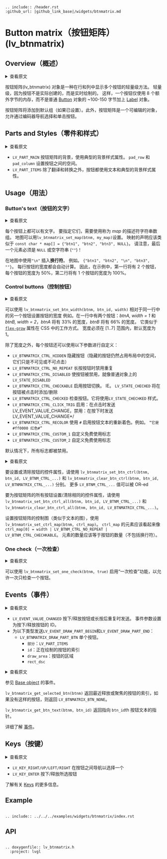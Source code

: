 ```eval_rst
.. include:: /header.rst 
:github_url: |github_link_base|/widgets/btnmatrix.md
```
# Button matrix（按钮矩阵） (lv_btnmatrix)

## Overview（概述）

<details>
<summary>查看原文</summary>
<p>

The Button Matrix object is a lightweight way to display multiple buttons in rows and columns. Lightweight because the buttons are not actually created but just virtually drawn on the fly. This way, one button use only eight extra bytes of memory instead of the ~100-150 bytes a normal [Button](/widgets/core/btn) object plus the 100 or so bytes for the the [Label](/widgets/core/label) object.

The Button matrix is added to the default group (if one is set). Besides the Button matrix is an editable object to allow selecting and clicking the buttons with encoder navigation too.

</p>
</details>

按钮矩阵(lv_btnmatrix) 对象是一种在行和列中显示多个按钮的轻量级方法。 轻量级，因为按钮不是实际创建的，而是实时绘制的。 这样，一个按钮仅使用 8 个额外字节的内存，而不是普通 [Button](/widgets/core/btn) 对象的 ~100-150 字节加上 [Label](/widgets/core/label) 对象。

按钮矩阵将添加到默认组（如果已设置）。此外，按钮矩阵是一个可编辑的对象，允许通过编码器导航选择和单击按钮。

## Parts and Styles（零件和样式）

<details>
<summary>查看原文</summary>
<p>

- `LV_PART_MAIN` The background of the button matrix, uses the typical background style properties. `pad_row` and `pad_column` sets the space between the buttons.
- `LV_PART_ITEMS` The buttons all use the text and typical background style properties except translations and transformations. 

</p>
</details>

- `LV_PART_MAIN` 按钮矩阵的背景，使用典型的背景样式属性。 `pad_row` 和 `pad_column` 设置按钮之间的空间。
- `LV_PART_ITEMS` 除了翻译和转换之外，按钮都使用文本和典型的背景样式属性。

## Usage（用法）

### Button's text（按钮的文字）

<details>
<summary>查看原文</summary>
<p>

There is a text on each button. To specify them a descriptor string array, called *map*, needs to be used.
The map can be set with `lv_btnmatrix_set_map(btnm, my_map)`.
The declaration of a map should look like `const char * map[] = {"btn1", "btn2", "btn3", NULL}`.
Note that the last element has to be either `NULL` or an empty string (`""`)!

Use `"\n"` in the map to insert a **line break**. E.g. `{"btn1", "btn2", "\n", "btn3", ""}`. Each line's buttons have their width calculated automatically.
So in the example the first row will have 2 buttons each with 50% width and a second row with 1 button having 100% width.

</p>
</details>

每个按钮上都可以有文字。 要指定它们，需要使用称为 *map* 的描述符字符串数组。
地图可以用`lv_btnmatrix_set_map(btnm, my_map)`设置。
映射的声明应该类似于 `const char * map[] = {"btn1", "btn2", "btn3", NULL}`。
请注意，最后一个元素必须是 `NULL` 或空字符串 (`""`)！

在地图中使用`"\n"` 插入**换行符**。 例如。 `{"btn1", "btn2", "\n", "btn3", ""}`。 每行按钮的宽度都会自动计算。
因此，在示例中，第一行将有 2 个按钮，每个按钮的宽度为 50%，第二行将有 1 个按钮的宽度为 100%。

### Control buttons（控制按钮）

<details>
<summary>查看原文</summary>
<p>

The buttons' width can be set relative to the other button in the same row with `lv_btnmatrix_set_btn_width(btnm, btn_id, width)`
E.g. in a line with two buttons: *btnA, width = 1* and *btnB, width = 2*, *btnA* will have 33 % width and *btnB* will have 66 % width. 
It's similar to how the [`flex-grow`](https://developer.mozilla.org/en-US/docs/Web/CSS/flex-grow) property works in CSS.
The width must be in the \[1..7\] range and the default width is 1.

In addition to the width, each button can be customized with the following parameters:
- `LV_BTNMATRIX_CTRL_HIDDEN` Makes a button hidden (hidden buttons still take up space in the layout, they are just not visible or clickable)
- `LV_BTNMATRIX_CTRL_NO_REPEAT` Disable repeating when the button is long pressed
- `LV_BTNMATRIX_CTRL_DISABLED` Makes a button disabled Like `LV_STATE_DISABLED` on normal objects
- `LV_BTNMATRIX_CTRL_CHECKABLE` Enable toggling of a button. I.e. `LV_STATE_CHECHED` will be added/removed as the button is clicked
- `LV_BTNMATRIX_CTRL_CHECKED` MAke the button checked. It will use the `LV_STATE_CHECHKED` styles.
- `LV_BTNMATRIX_CTRL_CLICK_TRIG` Enabled: send LV_EVENT_VALUE_CHANGE on CLICK, Disabled: send LV_EVENT_VALUE_CHANGE on PRESS*/
- `LV_BTNMATRIX_CTRL_RECOLOR` Enable recoloring of button texts with `#`. E.g. `"It's #ff0000 red#"`
- `LV_BTNMATRIX_CTRL_CUSTOM_1` Custom free to use flag
- `LV_BTNMATRIX_CTRL_CUSTOM_2` Custom free to use flag

By default all flags are disabled.

</p>
</details>

可以使用 `lv_btnmatrix_set_btn_width(btnm, btn_id, width)` 相对于同一行中的另一个按钮设置按钮的宽度
例如。在一行中有两个按钮：*btnA, width = 1* 和 *btnB, width = 2*，*btnA* 将有 33% 的宽度，*btnB* 将有 66% 的宽度。
它类似于 [`flex-grow`](https://developer.mozilla.org/en-US/docs/Web/CSS/flex-grow) 属性在 CSS 中的工作方式。
宽度必须在 \[1..7\] 范围内，默认宽度为 1。

除了宽度之外，每个按钮还可以使用以下参数进行自定义：
- `LV_BTNMATRIX_CTRL_HIDDEN` 隐藏按钮（隐藏的按钮仍然占用布局中的空间，它们只是不可见或不可点击）
- `LV_BTNMATRIX_CTRL_NO_REPEAT` 长按按钮时禁用重复
- `LV_BTNMATRIX_CTRL_DISABLED` 使按钮被禁用，就像普通对象上的 `LV_STATE_DISABLED`
- `LV_BTNMATRIX_CTRL_CHECKABLE` 启用按钮切换。 IE。 `LV_STATE_CHECHED` 将在按钮被点击时添加/删除
- `LV_BTNMATRIX_CTRL_CHECKED` 检查按钮。它将使用`LV_STATE_CHECHKED` 样式。
- `LV_BTNMATRIX_CTRL_CLICK_TRIG` 启用：在点击时发送 LV_EVENT_VALUE_CHANGE，禁用：在按下时发送 LV_EVENT_VALUE_CHANGE*/
- `LV_BTNMATRIX_CTRL_RECOLOR` 使用 `#` 启用按钮文本的重新着色。例如。 `“它是#ff0000 红色#”`
- `LV_BTNMATRIX_CTRL_CUSTOM_1` 自定义免费使用标志
- `LV_BTNMATRIX_CTRL_CUSTOM_2` 自定义免费使用标志

默认情况下，所有标志都被禁用。


<details>
<summary>查看原文</summary>
<p>

To set or clear a button's control attribute, use `lv_btnmatrix_set_btn_ctrl(btnm, btn_id, LV_BTNM_CTRL_...)` and 
`lv_btnmatrix_clear_btn_ctrl(btnm, btn_id, LV_BTNMATRIX_CTRL_...)` respectively. More `LV_BTNM_CTRL_...` values can be OR-ed

To set/clear the same control attribute for all buttons of a button matrix, use `lv_btnmatrix_set_btn_ctrl_all(btnm, btn_id, LV_BTNM_CTRL_...)` and 
`lv_btnmatrix_clear_btn_ctrl_all(btnm, btn_id, LV_BTNMATRIX_CTRL_...)`.

The set a control map for a button matrix (similarly to the map for the text), use `lv_btnmatrix_set_ctrl_map(btnm, ctrl_map)`.
An element of `ctrl_map` should look like `ctrl_map[0] = width | LV_BTNM_CTRL_NO_REPEAT |  LV_BTNM_CTRL_CHECHKABLE`. 
The number of elements should be equal to the number of buttons (excluding newlines characters).

</p>
</details>

要设置或清除按钮的控件属性，请使用 `lv_btnmatrix_set_btn_ctrl(btnm, btn_id, LV_BTNM_CTRL_...)` 和
`lv_btnmatrix_clear_btn_ctrl(btnm, btn_id, LV_BTNMATRIX_CTRL_...)` 分别。 更多 `LV_BTNM_CTRL_...` 值可以被 OR-ed

要为按钮矩阵的所有按钮设置/清除相同的控件属性，请使用 `lv_btnmatrix_set_btn_ctrl_all(btnm, btn_id, LV_BTNM_CTRL_...)` 和
`lv_btnmatrix_clear_btn_ctrl_all(btnm, btn_id, LV_BTNMATRIX_CTRL_...)`。

设置按钮矩阵的控制图（类似于文本的图），使用`lv_btnmatrix_set_ctrl_map(btnm, ctrl_map)`。
`ctrl_map` 的元素应该看起来像 `ctrl_map[0] = width | LV_BTNM_CTRL_NO_REPEAT | LV_BTNM_CTRL_CHECHKABLE`。
元素的数量应该等于按钮的数量（不包括换行符）。

### One check（一次检查）

<details>
<summary>查看原文</summary>
<p>

The "One check" feature can be enabled with `lv_btnmatrix_set_one_check(btnm, true)` to allow only one button to be checked at a time.

</p>
</details>

可以使用 `lv_btnmatrix_set_one_check(btnm, true)` 启用“一次检查”功能，以允许一次只检查一个按钮。

## Events（事件）

<details>
<summary>查看原文</summary>
<p>

- `LV_EVENT_VALUE_CHANGED` Sent when a button is pressed/released or repeated after long press. The event parameter is set to the ID of the pressed/released button.
- `LV_EVENT_DRAW_PART_BEGIN` and `LV_EVENT_DRAW_PART_END` are sent for the following types:
    - `LV_BTNMATRIX_DRAW_PART_BTN` The individual buttons.
        - `part`: `LV_PART_ITEMS`
        - `id`:index of the button being drawn 
        - `draw_area`: the area of teh button
        - `rect_dsc`

</p>
</details>

- `LV_EVENT_VALUE_CHANGED` 按下/释放按钮或长按后重复时发送。 事件参数设置为按下/释放按钮的 ID。
- 为以下类型发送`LV_EVENT_DRAW_PART_BEGIN`和`LV_EVENT_DRAW_PART_END`：
     - `LV_BTNMATRIX_DRAW_PART_BTN` 单个按钮。
         - `部分`：`LV_PART_ITEMS`
         - `id`：正在绘制的按钮的索引
         - `draw_area`：按钮的区域
         - `rect_dsc`

<details>
<summary>查看原文</summary>
<p>

See the events of the [Base object](/widgets/obj) too.


`lv_btnmatrix_get_selected_btn(btnm)` returns the index of the most recently released or focused button or `LV_BTNMATRIX_BTN_NONE` if no such button.

`lv_btnmatrix_get_btn_text(btnm, btn_id)` returns a pointer to the text of `btn_id`th button.

Learn more about [Events](/overview/event).

</p>
</details>

参见 [Base object](/widgets/obj) 的事件。


`lv_btnmatrix_get_selected_btn(btnm)` 返回最近释放或聚焦的按钮的索引，如果没有这样的按钮，则返回 `LV_BTNMATRIX_BTN_NONE`。

`lv_btnmatrix_get_btn_text(btnm, btn_id)` 返回指向 `btn_id`th 按钮文本的指针。

详细了解 [事件](/overview/event)。

## Keys（按键）

<details>
<summary>查看原文</summary>
<p>

- `LV_KEY_RIGHT/UP/LEFT/RIGHT` To navigate among the buttons to select one
- `LV_KEY_ENTER` To press/release the selected button

Learn more about [Keys](/overview/indev).

</p>
</details>

- `LV_KEY_RIGHT/UP/LEFT/RIGHT` 在按钮之间导航以选择一个
- `LV_KEY_ENTER` 按下/释放所选按钮

了解有关 [Keys](/overview/indev) 的更多信息。

## Example

```eval_rst

.. include:: ../../../examples/widgets/btnmatrix/index.rst

```

## API

```eval_rst

.. doxygenfile:: lv_btnmatrix.h
  :project: lvgl

```
